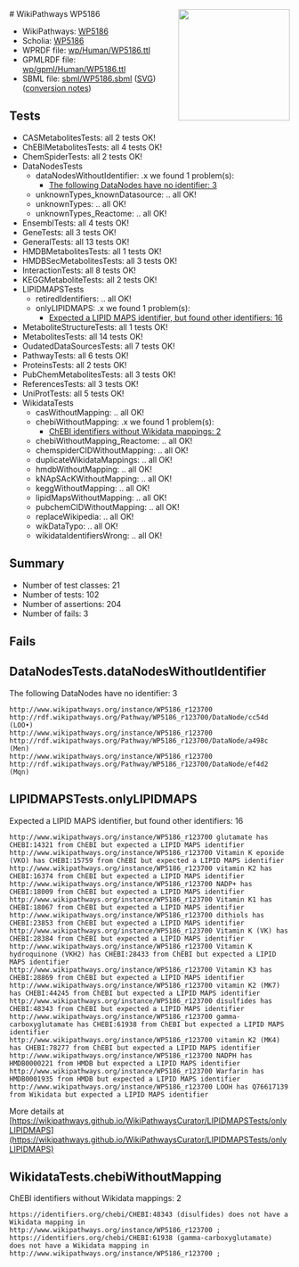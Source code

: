 <img style="float: right; width: 200px" src="../logo.png" />
# WikiPathways WP5186

* WikiPathways: [WP5186](https://identifiers.org/wikipathways:WP5186)
* Scholia: [WP5186](https://scholia.toolforge.org/wikipathways/WP5186)
* WPRDF file: [wp/Human/WP5186.ttl](../wp/Human/WP5186.ttl)
* GPMLRDF file: [wp/gpml/Human/WP5186.ttl](../wp/gpml/Human/WP5186.ttl)
* SBML file: [sbml/WP5186.sbml](../sbml/WP5186.sbml) ([SVG](../sbml/WP5186.svg)) ([conversion notes](../sbml/WP5186.txt))

## Tests
* CASMetabolitesTests: all 2 tests OK!
* ChEBIMetabolitesTests: all 4 tests OK!
* ChemSpiderTests: all 2 tests OK!
* DataNodesTests
    * dataNodesWithoutIdentifier: .x we found 1 problem(s):
        * [The following DataNodes have no identifier: 3](#d2d32fa2)
    * unknownTypes_knownDatasource: .. all OK!
    * unknownTypes: .. all OK!
    * unknownTypes_Reactome: .. all OK!
* EnsemblTests: all 4 tests OK!
* GeneTests: all 3 tests OK!
* GeneralTests: all 13 tests OK!
* HMDBMetabolitesTests: all 1 tests OK!
* HMDBSecMetabolitesTests: all 3 tests OK!
* InteractionTests: all 8 tests OK!
* KEGGMetaboliteTests: all 2 tests OK!
* LIPIDMAPSTests
    * retiredIdentifiers: .. all OK!
    * onlyLIPIDMAPS: .x we found 1 problem(s):
        * [Expected a LIPID MAPS identifier, but found other identifiers: 16](#d0bfb67e)
* MetaboliteStructureTests: all 1 tests OK!
* MetabolitesTests: all 14 tests OK!
* OudatedDataSourcesTests: all 7 tests OK!
* PathwayTests: all 6 tests OK!
* ProteinsTests: all 2 tests OK!
* PubChemMetabolitesTests: all 3 tests OK!
* ReferencesTests: all 3 tests OK!
* UniProtTests: all 5 tests OK!
* WikidataTests
    * casWithoutMapping: .. all OK!
    * chebiWithoutMapping: .x we found 1 problem(s):
        * [ChEBI identifiers without Wikidata mappings: 2](#a8d554ce)
    * chebiWithoutMapping_Reactome: .. all OK!
    * chemspiderCIDWithoutMapping: .. all OK!
    * duplicateWikidataMappings: .. all OK!
    * hmdbWithoutMapping: .. all OK!
    * kNApSAcKWithoutMapping: .. all OK!
    * keggWithoutMapping: .. all OK!
    * lipidMapsWithoutMapping: .. all OK!
    * pubchemCIDWithoutMapping: .. all OK!
    * replaceWikipedia: .. all OK!
    * wikDataTypo: .. all OK!
    * wikidataIdentifiersWrong: .. all OK!


## Summary

* Number of test classes: 21
* Number of tests: 102
* Number of assertions: 204
* Number of fails: 3

## Fails

<a name="d2d32fa2" />

## DataNodesTests.dataNodesWithoutIdentifier

The following DataNodes have no identifier: 3
```
http://www.wikipathways.org/instance/WP5186_r123700 http://rdf.wikipathways.org/Pathway/WP5186_r123700/DataNode/cc54d (LOO•)
http://www.wikipathways.org/instance/WP5186_r123700 http://rdf.wikipathways.org/Pathway/WP5186_r123700/DataNode/a498c (Men)
http://www.wikipathways.org/instance/WP5186_r123700 http://rdf.wikipathways.org/Pathway/WP5186_r123700/DataNode/ef4d2 (Mqn)
```

<a name="d0bfb67e" />

## LIPIDMAPSTests.onlyLIPIDMAPS

Expected a LIPID MAPS identifier, but found other identifiers: 16
```
http://www.wikipathways.org/instance/WP5186_r123700 glutamate has CHEBI:14321 from ChEBI but expected a LIPID MAPS identifier
http://www.wikipathways.org/instance/WP5186_r123700 Vitamin K epoxide (VKO) has CHEBI:15759 from ChEBI but expected a LIPID MAPS identifier
http://www.wikipathways.org/instance/WP5186_r123700 vitamin K2 has CHEBI:16374 from ChEBI but expected a LIPID MAPS identifier
http://www.wikipathways.org/instance/WP5186_r123700 NADP+ has CHEBI:18009 from ChEBI but expected a LIPID MAPS identifier
http://www.wikipathways.org/instance/WP5186_r123700 Vitamin K1 has CHEBI:18067 from ChEBI but expected a LIPID MAPS identifier
http://www.wikipathways.org/instance/WP5186_r123700 dithiols has CHEBI:23853 from ChEBI but expected a LIPID MAPS identifier
http://www.wikipathways.org/instance/WP5186_r123700 Vitamin K (VK) has CHEBI:28384 from ChEBI but expected a LIPID MAPS identifier
http://www.wikipathways.org/instance/WP5186_r123700 Vitamin K hydroquinone (VKH2) has CHEBI:28433 from ChEBI but expected a LIPID MAPS identifier
http://www.wikipathways.org/instance/WP5186_r123700 Vitamin K3 has CHEBI:28869 from ChEBI but expected a LIPID MAPS identifier
http://www.wikipathways.org/instance/WP5186_r123700 vitamin K2 (MK7) has CHEBI:44245 from ChEBI but expected a LIPID MAPS identifier
http://www.wikipathways.org/instance/WP5186_r123700 disulfides has CHEBI:48343 from ChEBI but expected a LIPID MAPS identifier
http://www.wikipathways.org/instance/WP5186_r123700 gamma-carboxyglutamate has CHEBI:61938 from ChEBI but expected a LIPID MAPS identifier
http://www.wikipathways.org/instance/WP5186_r123700 vitamin K2 (MK4) has CHEBI:78277 from ChEBI but expected a LIPID MAPS identifier
http://www.wikipathways.org/instance/WP5186_r123700 NADPH has HMDB0000221 from HMDB but expected a LIPID MAPS identifier
http://www.wikipathways.org/instance/WP5186_r123700 Warfarin has HMDB0001935 from HMDB but expected a LIPID MAPS identifier
http://www.wikipathways.org/instance/WP5186_r123700 LOOH has Q76617139 from Wikidata but expected a LIPID MAPS identifier
```

More details at [https://wikipathways.github.io/WikiPathwaysCurator/LIPIDMAPSTests/onlyLIPIDMAPS](https://wikipathways.github.io/WikiPathwaysCurator/LIPIDMAPSTests/onlyLIPIDMAPS)

<a name="a8d554ce" />

## WikidataTests.chebiWithoutMapping

ChEBI identifiers without Wikidata mappings: 2
```
https://identifiers.org/chebi/CHEBI:48343 (disulfides) does not have a Wikidata mapping in http://www.wikipathways.org/instance/WP5186_r123700 ; 
https://identifiers.org/chebi/CHEBI:61938 (gamma-carboxyglutamate) does not have a Wikidata mapping in http://www.wikipathways.org/instance/WP5186_r123700 ; 
```

